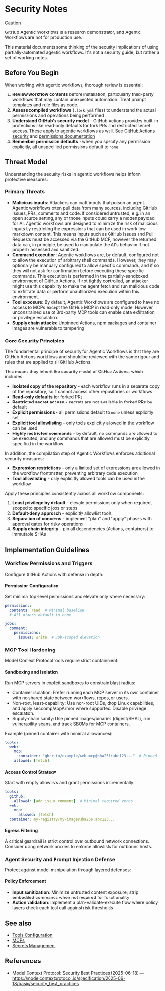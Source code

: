 # Security Notes

> [!CAUTION]
> GitHub Agentic Workflows is a research demonstrator, and Agentic Workflows are not for production use.

This material documents some thinking of the security implications of using partially-automated agentic workflows. It's not a security guide, but rather a set of working notes.

## Before You Begin

When working with agentic workflows, thorough review is essential:

1. **Review workflow contents** before installation, particularly third-party workflows that may contain unexpected automation. Treat prompt templates and rule files as code.
2. **Assess compiled workflows** (`.lock.yml` files) to understand the actual permissions and operations being performed
3. **Understand GitHub's security model** - GitHub Actions provides built-in protections like read-only defaults for fork PRs and restricted secret access. These apply to agentic workflows as well. See [GitHub Actions security](https://docs.github.com/en/actions/reference/security/secure-use) and [permissions documentation](https://docs.github.com/en/actions/using-workflows/workflow-syntax-for-github-actions#permissions)
4. **Remember permission defaults** - when you specify any permission explicitly, all unspecified permissions default to `none`

## Threat Model

Understanding the security risks in agentic workflows helps inform protective measures:

### Primary Threats

- **Malicious inputs**: Attackers can craft inputs that poison an agent. Agentic workflows often pull data from many sources, including GitHub Issues, PRs, comments and code. If considered untrusted, e.g. in an open source setting, any of those inputs could carry a hidden payload for AI. Agentic workflows are designed to minimize the risk of malicious inputs by restricting the expressions that can be used in workflow markdown content. This means inputs such as GitHub Issues and Pull Requests must be accessed via the GitHub MCP, however the returned data can, in principle, be used to manipulate the AI's behavior if not properly assessed and sanitized.
- **Command execution**: Agentic workflows are, by default, configured not to allow the execution of arbitrary shell commands. However, they may optionally be manually configured to allow specific commands, and if so they will not ask for confirmation before executing these specific commands. This execution is performed in the partially-sandboxed environment of GitHub Actions. If not tightly controlled, an attacker might use this capability to make the agent fetch and run malicious code to exfiltrate data or perform unauthorized execution within this environment.
- **Tool exposure**: By default, Agentic Workflows are configured to have no access to MCPs except the GitHub MCP in read-only mode. However unconstrained use of 3rd-party MCP tools can enable data exfiltration or privilege escalation.
- **Supply chain attacks**: Unpinned Actions, npm packages and container images are vulnerable to tampering

### Core Security Principles

The fundamental principle of security for Agentic Workflows is that they are GitHub Actions workflows and should be reviewed with the same rigour and rules that are applied to all GitHub Actions. 

This means they inherit the security model of GitHub Actions, which includes:
- **Isolated copy of the repository** - each workflow runs in a separate copy of the repository, so it cannot access other repositories or workflows
- **Read-only defaults** for forked PRs
- **Restricted secret access** - secrets are not available in forked PRs by default
- **Explicit permissions** - all permissions default to `none` unless explicitly set
- **Explicit tool allowlisting** - only tools explicitly allowed in the workflow can be used
- **Highly restricted commands** - by default, no commands are allowed to be executed, and any commands that are allowed must be explicitly specified in the workflow

In addition, the compilation step of Agentic Workflows enforces additional security measures: 
- **Expression restrictions** - only a limited set of expressions are allowed in the workflow frontmatter, preventing arbitrary code execution
- **Tool allowlisting** - only explicitly allowed tools can be used in the workflow

Apply these principles consistently across all workflow components:

1. **Least privilege by default** - elevate permissions only when required, scoped to specific jobs or steps
2. **Default-deny approach** - explicitly allowlist tools
3. **Separation of concerns** - implement "plan" and "apply" phases with approval gates for risky operations
4. **Supply chain integrity** - pin all dependencies (Actions, containers) to immutable SHAs

## Implementation Guidelines

### Workflow Permissions and Triggers

Configure GitHub Actions with defense in depth:

#### Permission Configuration

Set minimal top-level permissions and elevate only where necessary:

```yaml
permissions:
  contents: read  # Minimal baseline
  # All others default to none

jobs:
  comment:
    permissions:
      issues: write  # Job-scoped elevation
```

### MCP Tool Hardening

Model Context Protocol tools require strict containment:

#### Sandboxing and Isolation

Run MCP servers in explicit sandboxes to constrain blast radius:

- Container isolation: Prefer running each MCP server in its own container with no shared state between workflows, repos, or users.
- Non-root, least-capability: Use non-root UIDs, drop Linux capabilities, and apply seccomp/AppArmor where supported. Disable privilege escalation.
- Supply-chain sanity: Use pinned images/binaries (digest/SHAs), run vulnerability scans, and track SBOMs for MCP containers.

Example (pinned container with minimal allowances):

```yaml
tools:
  web:
    mcp:
      container: "ghcr.io/example/web-mcp@sha256:abc123..."  # Pinned image digest
    allowed: [fetch]
```

#### Access Control Strategy

Start with empty allowlists and grant permissions incrementally:

```yaml
tools:
  github:
    allowed: [add_issue_comment]  # Minimal required verbs
  web:
    mcp:
      allowed: [fetch]
  container: my-registry/my-image@sha256:abc123...
```

#### Egress Filtering

A critical guardrail is strict control over outbound network connections. Consider using network proxies to enforce allowlists for outbound hosts.

### Agent Security and Prompt Injection Defense

Protect against model manipulation through layered defenses:

#### Policy Enforcement

- **Input sanitization**: Minimize untrusted content exposure; strip embedded commands when not required for functionality
- **Action validation**: Implement a plan-validate-execute flow where policy layers check each tool call against risk thresholds

## See also

- [Tools Configuration](tools.md)
- [MCPs](mcps.md)
- [Secrets Management](secrets.md)

## References

- Model Context Protocol: Security Best Practices (2025-06-18) — <https://modelcontextprotocol.io/specification/2025-06-18/basic/security_best_practices>
